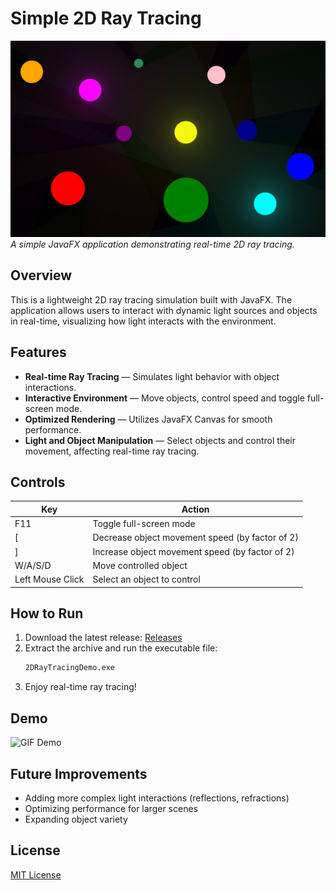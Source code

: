 # Simple 2D Ray Tracing

![Project Screenshot](assets/screenshot.jpg)  
*A simple JavaFX application demonstrating real-time 2D ray tracing.*

## Overview
This is a lightweight 2D ray tracing simulation built with JavaFX. The application allows users to interact with dynamic light sources and objects in real-time, visualizing how light interacts with the environment.

## Features
- **Real-time Ray Tracing** — Simulates light behavior with object interactions.
- **Interactive Environment** — Move objects, control speed and toggle full-screen mode.
- **Optimized Rendering** — Utilizes JavaFX Canvas for smooth performance.
- **Light and Object Manipulation** — Select objects and control their movement, affecting real-time ray tracing.

## Controls
| Key | Action |
|-----|--------|
| F11 | Toggle full-screen mode |
| [ | Decrease object movement speed (by factor of 2) |
| ] | Increase object movement speed (by factor of 2) |
| W/A/S/D | Move controlled object |
| Left Mouse Click | Select an object to control |

## How to Run
1. Download the latest release: [Releases](https://github.com/r0masaN/Simple2DRayTracing/releases)
2. Extract the archive and run the executable file:
   ```sh
   2DRayTracingDemo.exe
   ```
3. Enjoy real-time ray tracing!

## Demo
![GIF Demo](assets/demo.gif)

## Future Improvements
- Adding more complex light interactions (reflections, refractions)
- Optimizing performance for larger scenes
- Expanding object variety

## License
[MIT License](LICENSE)
